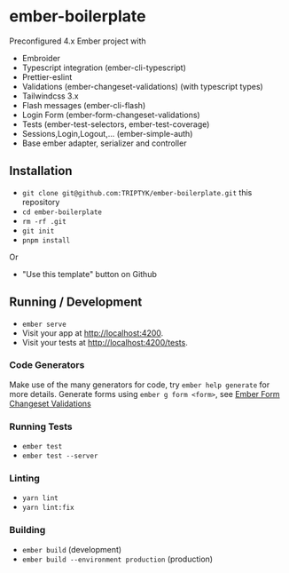 # ember-boilerplate

Preconfigured 4.x Ember project with

- Embroider
- Typescript integration (ember-cli-typescript)
- Prettier-eslint
- Validations (ember-changeset-validations) (with typescript types)
- Tailwindcss 3.x
- Flash messages (ember-cli-flash)
- Login Form (ember-form-changeset-validations)
- Tests (ember-test-selectors, ember-test-coverage)
- Sessions,Login,Logout,... (ember-simple-auth)
- Base ember adapter, serializer and controller

## Installation

- `git clone git@github.com:TRIPTYK/ember-boilerplate.git` this repository
- `cd ember-boilerplate`
- `rm -rf .git`
- `git init`
- `pnpm install`

Or

- "Use this template" button on Github

## Running / Development

- `ember serve`
- Visit your app at [http://localhost:4200](http://localhost:4200).
- Visit your tests at [http://localhost:4200/tests](http://localhost:4200/tests).

### Code Generators

Make use of the many generators for code, try `ember help generate` for more details.
Generate forms using `ember g form <form>`, see [Ember Form Changeset Validations](https://github.com/TRIPTYK/ember-form-changeset-validations)

### Running Tests

- `ember test`
- `ember test --server`

### Linting

- `yarn lint`
- `yarn lint:fix`

### Building

- `ember build` (development)
- `ember build --environment production` (production)